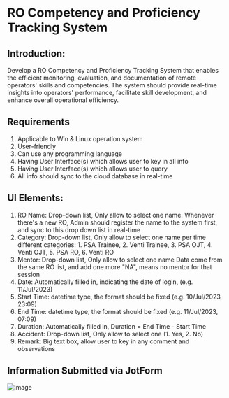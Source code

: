 # RO Competency and Proficiency Tracking System

## Introduction: 
Develop a RO Competency and Proficiency Tracking System that enables the efficient monitoring, evaluation, and documentation of remote operators' skills and competencies. The system should provide real-time insights into operators' performance, facilitate skill development, and enhance overall operational efficiency.


## Requirements
1. Applicable to Win & Linux operation system
2. User-friendly
3. Can use any programming language
4. Having User Interface(s) which allows user to key in all info
5. Having User Interface(s) which allows user to query
6. All info should sync to the cloud database in real-time

## UI Elements:
1. RO Name: Drop-down list, Only allow to select one name. Whenever there's a new RO, Admin should register the name to the system first, and sync to this drop down list in real-time
2. Category:  Drop-down list, Only allow to select one name per time
   different categories: 1. PSA Trainee, 2. Venti Trainee, 3. PSA OJT, 4. Venti OJT, 5. PSA RO, 6. Venti RO
3. Mentor: Drop-down list, Only allow to select one name
   Data come from the same RO list, and add one more "NA", means no mentor for that session
4. Date: Automatically filled in, indicating the date of login, (e.g. 11/Jul/2023)
5. Start Time: datetime type, the format should be fixed  (e.g. 10/Jul/2023, 23:09)
6. End Time: datetime type, the format should be fixed (e.g. 11/Jul/2023, 07:09)
7. Duration: Automatically filled in, Duration = End Time - Start Time
8. Accident: Drop-down list, Only allow to select one (1. Yes, 2. No)
9. Remark: Big text box, allow user to key in any comment and observations

## Information Submitted via JotForm
![image](https://github.com/SKEW002/ro_record/assets/57441569/0f335622-3b36-4042-b11d-18fd5efe7d5a)
